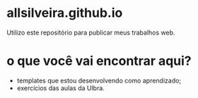 # allsilveira.github.io
Utilizo este repositório para publicar meus trabalhos web.

# o que você vai encontrar aqui?

- templates que estou desenvolvendo como aprendizado;
- exercícios das aulas da Ulbra.

